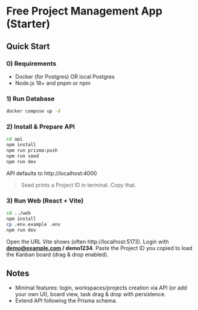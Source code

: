# Free Project Management App (Starter)

## Quick Start

### 0) Requirements
- Docker (for Postgres) OR local Postgres
- Node.js 18+ and pnpm or npm

### 1) Run Database
```bash
docker compose up -d
```

### 2) Install & Prepare API
```bash
cd api
npm install
npm run prisma:push
npm run seed
npm run dev
```
API defaults to http://localhost:4000

> Seed prints a Project ID in terminal. Copy that.

### 3) Run Web (React + Vite)
```bash
cd ../web
npm install
cp .env.example .env
npm run dev
```
Open the URL Vite shows (often http://localhost:5173).
Login with **demo@example.com / demo1234**. Paste the Project ID you copied to load the Kanban board (drag & drop enabled).

## Notes
- Minimal features: login, workspaces/projects creation via API (or add your own UI), board view, task drag & drop with persistence.
- Extend API following the Prisma schema.
